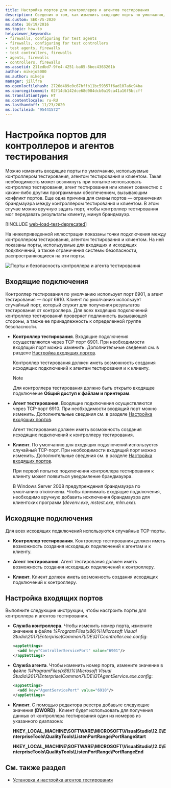 ```yaml
---
title: Настройка портов для контроллеров и агентов тестирования
description: Сведения о том, как изменить входящие порты по умолчанию, используемые контроллером тестирования, агентом тестирования и клиентом, для избежания конфликтов с другим программным обеспечением.
ms.custom: SEO-VS-2020
ms.date: 10/19/2016
ms.topic: how-to
helpviewer_keywords:
- firewalls, configuring for test agents
- firewalls, configuring for test controllers
- test agents, firewalls
- test controllers, firewalls
- agents, firewalls
- controllers, firewalls
ms.assetid: 211edbd7-9fe4-4251-ba85-8bec4363261b
author: mikejo5000
ms.author: mikejo
manager: jillfra
ms.openlocfilehash: 2726d489c0c67bffb11bc59357f6ad107a6c94ba
ms.sourcegitcommit: 02f14db142dce68d084dcb0a19ca41a16f5bccff
ms.translationtype: HT
ms.contentlocale: ru-RU
ms.lasthandoff: 11/23/2020
ms.locfileid: "95441572"
---
```

# <a name="configure-ports-for-test-controllers-and-test-agents"></a>Настройка портов для контроллеров и агентов тестирования

Можно изменить входящие порты по умолчанию, используемые контроллером тестирования, агентом тестирования и клиентом. Такая необходимость может возникнуть при попытке использовать контроллер тестирования, агент тестирования или клиент совместно с каким-либо другим программным обеспечением, вызывающим конфликт портов. Еще одна причина для смены портов — ограничения брандмауэра между контроллером тестирования и клиентом. В этом случае можно вручную задать порт, чтобы контроллер тестирования мог передавать результаты клиенту, минуя брандмауэр.

[!INCLUDE [web-load-test-deprecated](includes/web-load-test-deprecated.md)]

На нижеприведенной иллюстрации показаны точки подключения между контроллером тестирования, агентом тестирования и клиентом. На ней показаны порты, используемые для входящих и исходящих подключений, а также ограничения системы безопасности, распространяющиеся на эти порты.

![Порты и безопасность контроллера и агента тестирования](../test/media/test-controller-agent-firewall.png)

## <a name="incoming-connections"></a>Входящие подключения

Контроллер тестирования по умолчанию использует порт 6901, а агент тестирования — порт 6910. Клиент по умолчанию использует случайный порт, который служит для получения результатов тестирования от контроллера. Для всех входящих подключений контроллер тестирований проверяет подлинность вызывающей стороны, а также ее принадлежность к определенной группе безопасности.

- **Контроллер тестирования**. Входящие подключения осуществляются через TCP-порт 6901. При необходимости входящий порт можно изменить. Дополнительные сведения см. в разделе [Настройка входящих портов](#configure-the-incoming-ports).

    Контроллер тестирования должен иметь возможность создания исходящих подключений к агентам тестирования и к клиенту.

    > [!NOTE]
    > Для контроллера тестирования должно быть открыто входящее подключение **Общий доступ к файлам и принтерам**.

- **Агент тестирования**. Входящие подключения осуществляются через TCP-порт 6910. При необходимости входящий порт можно изменить. Дополнительные сведения см. в разделе [Настройка входящих портов](#configure-the-incoming-ports).

   Агент тестирования должен иметь возможность создания исходящих подключений к контроллеру тестирования.

- **Клиент**. По умолчанию для входящих подключений используется случайный TCP-порт. При необходимости входящий порт можно изменить. Дополнительные сведения см. в разделе [Настройка входящих портов](#configure-the-incoming-ports).

   При первой попытке подключения контроллера тестирования к клиенту может появиться уведомление брандмауэра.

   В Windows Server 2008 предупреждения брандмауэра по умолчанию отключены. Чтобы принимать входящие подключения, необходимо вручную добавить исключения брандмауэра для клиентских программ (*devenv.exe*, *mstest.exe*, *mlm.exe*).

## <a name="outgoing-connections"></a>Исходящие подключения

Для всех исходящих подключений используются случайные TCP-порты.

- **Контроллер тестирования**. Контроллер тестирования должен иметь возможность создания исходящих подключений к агентам и к клиенту.

- **Агент тестирования**. Агент тестирования должен иметь возможность создания исходящих подключений к контроллеру.

- **Клиент**. Клиент должен иметь возможность создания исходящих подключений к контроллеру.

## <a name="configure-the-incoming-ports"></a>Настройка входящих портов

Выполните следующие инструкции, чтобы настроить порты для контроллера и агентов тестирования.

- **Служба контроллера**. Чтобы изменить номер порта, измените значение в файле *%ProgramFiles(x86)%\Microsoft Visual Studio\2017\Enterprise\Common7\IDE\QTCcontroller.exe.config*:

    ```xml
    <appSettings>
      <add key="ControllerServicePort" value="6901"/>
    </appSettings>
    ```

- **Служба агента**. Чтобы изменить номер порта, измените значение в файле *%ProgramFiles(x86)%\Microsoft Visual Studio\2017\Enterprise\Common7\IDE\QTAgentService.exe.config*:

    ```xml
    <appSettings>
      <add key="AgentServicePort" value="6910"/>
    </appSettings>
    ```

- **Клиент**. С помощью редактора реестра добавьте следующие значения **(DWORD)** . Клиент будет использовать для получения данных от контроллера тестирования один из номеров из указанного диапазона:

     **HKEY_LOCAL_MACHINE\SOFTWARE\MICROSOFT\VisualStudio\12.0\EnterpriseTools\QualityTools\ListenPortRange\PortRangeStart**

     **HKEY_LOCAL_MACHINE\SOFTWARE\MICROSOFT\VisualStudio\12.0\EnterpriseTools\QualityTools\ListenPortRange\PortRangeEnd**

## <a name="see-also"></a>См. также раздел

- [Установка и настройка агентов тестирования](../test/lab-management/install-configure-test-agents.md)
